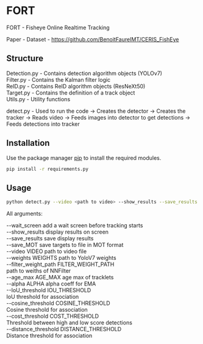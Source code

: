 # FORT
FORT - Fisheye Online Realtime Tracking

Paper -
Dataset - https://github.com/BenoitFaureIMT/CERIS_FishEye

## Structure

Detection.py - Contains detection algorithm objects (YOLOv7)  
Filter.py - Contains the Kalman filter logic  
ReID.py - Contains ReID algorithm objects (ResNeXt50)  
Target.py - Contains the definition of a track object  
Utils.py - Utility functions  

detect.py - Used to run the code
  -> Creates the detector
  -> Creates the tracker
  -> Reads video
  -> Feeds images into detector to get detections
  -> Feeds detections into tracker

## Installation

Use the package manager [pip](https://pip.pypa.io/en/stable/) to install the required modules.

```bash
pip install -r requirements.py
```

## Usage

```bash
python detect.py --video <path to video> --show_results --save_results [other ars]
```

All arguments:

  --wait_screen         add a wait screen before tracking starts  
  --show_results        display results on screen  
  --save_results        save display results  
  --save_MOT            save targets to file in MOT format  
  --video VIDEO         path to video file  
  --weights WEIGHTS     path to YoloV7 weights  
  --filter_weight_path FILTER_WEIGHT_PATH  
                        path to weiths of NNFilter  
  --age_max AGE_MAX     age max of tracklets  
  --alpha ALPHA         alpha coeff for EMA  
  --IoU_threshold IOU_THRESHOLD  
                        IoU threshold for association  
  --cosine_threshold COSINE_THRESHOLD   
                        Cosine threshold for association  
  --cost_threshold COST_THRESHOLD  
                        Threshold between high and low score detections  
  --distance_threshold DISTANCE_THRESHOLD  
                         Distance threshold for association  
